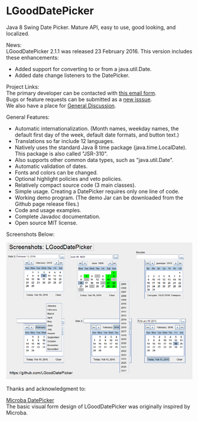 # LGoodDatePicker
Java 8 Swing Date Picker. Mature API, easy to use, good looking, and localized.

News:  
LGoodDatePicker 2.1.1 was released 23 February 2016. This version includes these enhancements:
* Added support for converting to or from a java.util.Date.
* Added date change listeners to the DatePicker.

Project Links:  
The primary developer can be contacted with [this email form](http://www.emailmeform.com/builder/form/ZQcYut4393).  
Bugs or feature requests can be submitted as a [new isssue](https://github.com/LGoodDatePicker/LGoodDatePicker/issues).  
We also have a place for [General Discussion](https://github.com/LGoodDatePicker/LGoodDatePicker/issues/2).  

General Features:
* Automatic internationalization. (Month names, weekday names, the default first day of the week, default date formats, and button text.)
* Translations so far include 12 languages.
* Natively uses the standard Java 8 time package (java.time.LocalDate). This package is also called "JSR-310".
* Also supports other common data types, such as "java.util.Date".
* Automatic validation of dates.
* Fonts and colors can be changed. 
* Optional highlight policies and veto policies.
* Relatively compact source code (3 main classes).
* Simple usage. Creating a DatePicker requires only one line of code.
* Working demo program. (The demo Jar can be downloaded from the Github page release files.)
* Code and usage examples.
* Complete Javadoc documentation.
* Open source MIT license.


Screenshots Below:

![Screenshots](/Site/ScreenShots/LGoodDatePicker_Screenshots_1.png?raw=true "")
  
    
Thanks and acknowledgment to: 

[Microba DatePicker](https://github.com/tdbear/microba)  
The basic visual form design of LGoodDatePicker was originally inspired by Microba.

